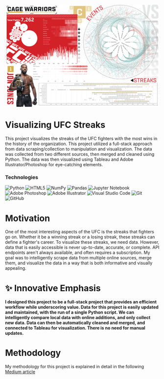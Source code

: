 ![UFC Streaks](https://github.com/austinlackey/ufc/blob/main/Medium/UFC%208.png)
# Visualizing UFC Streaks
This project visualizes the streaks of the UFC fighters with the most wins in the history of the organization. This project utilized a full-stack approach from data scraping/collection to manipulation and visualization. The data was collected from two different sources, then merged and cleaned using Python. The data was then visualized using Tableau and Adobe Illustrator/Photoshop for eye-catching elements.

### Technologies
![Python](https://img.shields.io/badge/python-3670A0?style=for-the-badge&logo=python&logoColor=ffdd54)
![HTML5](https://img.shields.io/badge/html5-%23E34F26.svg?style=for-the-badge&logo=html5&logoColor=white)
![NumPy](https://img.shields.io/badge/numpy-%23013243.svg?style=for-the-badge&logo=numpy&logoColor=white)
![Pandas](https://img.shields.io/badge/pandas-%23150458.svg?style=for-the-badge&logo=pandas&logoColor=white)
![Jupyter Notebook](https://img.shields.io/badge/jupyter-%23FA0F00.svg?style=for-the-badge&logo=jupyter&logoColor=white)
![Adobe Photoshop](https://img.shields.io/badge/adobe%20photoshop-%2331A8FF.svg?style=for-the-badge&logo=adobe%20photoshop&logoColor=white)
![Adobe Illustrator](https://img.shields.io/badge/adobe%20illustrator-%23FF9A00.svg?style=for-the-badge&logo=adobe%20illustrator&logoColor=white)
![Visual Studio Code](https://img.shields.io/badge/Visual%20Studio%20Code-0078d7.svg?style=for-the-badge&logo=visual-studio-code&logoColor=white)
![Git](https://img.shields.io/badge/git-%23F05033.svg?style=for-the-badge&logo=git&logoColor=white)
![GitHub](https://img.shields.io/badge/github-%23121011.svg?style=for-the-badge&logo=github&logoColor=white)


# Motivation
One of the most interesting aspects of the UFC is the streaks that fighters go on. Whether it be a winning streak or a losing streak, these streaks can define a fighter's career. To visualize these streaks, we need data. However, data that is easily accessible is never up-to-date, accurate, or complete. API endpoints aren't always available, and often requires a subscription. My goal was to intelligently scrape data from multiple online sources, merge them, and visualize the data in a way that is both informative and visually appealing.

# :sparkles: Innovative Emphasis
**I designed this project to be a full-stack project that provides an efficient workflow while underscoring value. Data for this project is easily updated and maintained, with the run of a single Python script. We can intelligently compare local data with online additions, and only collect new data. Data can then be automatically cleaned and merged, and connected to Tableau for visualization. There is no need for manual updates.**

# Methodology
My methodology for this project is explained in detail in the following
[Medium article](https://medium.com/@austin-lackey/unveiling-dominance-a-data-science-journey-into-ufc-fighter-streaks-scraping-manipulating-and-78dd5402e9ae)
